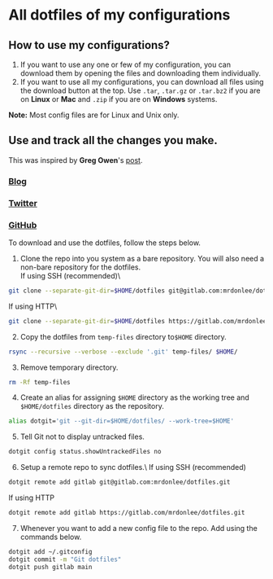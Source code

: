 # All dotfiles of my configurations

## How to use my configurations?

1. If you want to use any one or few of my configuration, you can download them by opening the files and downloading them individually. 
2. If you want to use all my configurations, you can download all files using the download button at the top. Use `.tar`, `.tar.gz` or `.tar.bz2` if you are on **Linux** or **Mac** and `.zip` if you are on **Windows** systems.

**Note:** Most config files are for Linux and Unix only.

## Use and track all the changes you make.

This was inspired by **Greg Owen**'s [post](https://stegosaurusdormant.com/bare-git-repo/).
### <i class="fas fa-globe"></i>[Blog](https://stegosaurusdormant.com/)
### <i class="fab fa-twitter"></i>[Twitter](https://twitter.com/GregoryGOwen)
### <i class="fab fa-github"></i>[GitHub](https://github.com/GregOwen)

To download and use the dotfiles, follow the steps below.

1. Clone the repo into you system as a bare repository. You will also need a non-bare repository for the dotfiles.\
If using SSH (recommended)\

```bash
git clone --separate-git-dir=$HOME/dotfiles git@gitlab.com:mrdonlee/dotfiles.git temp-files
```
If using HTTP\
```bash
git clone --separate-git-dir=$HOME/dotfiles https://gitlab.com/mrdonlee/dotfiles.git temp-files
```
2. Copy the dotfiles from `temp-files` directory to`$HOME` directory.
```bash
rsync --recursive --verbose --exclude '.git' temp-files/ $HOME/
```
3. Remove temporary directory.
```bash
rm -Rf temp-files
```
4. Create an alias for assigning `$HOME` directory as the working tree and `$HOME/dotfiles` directory as the repository.
```bash
alias dotgit='git --git-dir=$HOME/dotfiles/ --work-tree=$HOME'
```
5. Tell Git not to display untracked files.
```bash
dotgit config status.showUntrackedFiles no
```
6. Setup a remote repo to sync dotfiles.\\
If using SSH (recommended)
```bash
dotgit remote add gitlab git@gitlab.com:mrdonlee/dotfiles.git
```
If using HTTP
```bash
dotgit remote add gitlab https://gitlab.com/mrdonlee/dotfiles.git
```
7. Whenever you want to add a new config file to the repo. Add using the commands below.
```bash
dotgit add ~/.gitconfig
dotgit commit -m "Git dotfiles"
dotgit push gitlab main
```
